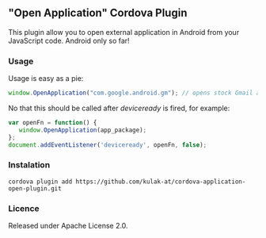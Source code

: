 ## "Open Application" Cordova Plugin

This plugin allow you to open external application in Android from your JavaScript code. Android only so far!

### Usage

Usage is easy as a pie:

```javascript
window.OpenApplication("com.google.android.gm"); // opens stock Gmail app.
```

No that this should be called after *deviceready* is fired, for example:
```javascript
var openFn = function() {
   window.OpenApplication(app_package);
};
document.addEventListener('deviceready', openFn, false);
```

### Instalation
```
cordova plugin add https://github.com/kulak-at/cordova-application-open-plugin.git
```

### Licence

Released under Apache License 2.0.
